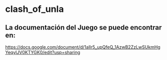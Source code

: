 # clash_of_unla
## La documentación del Juego se puede encontrar en: 
https://docs.google.com/document/d/1allr5_upQfeQ_1AzwB2ZzLwSUkmHgYeqylJV0KTYGK0/edit?usp=sharing

